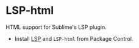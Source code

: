 # LSP-html
HTML support for Sublime's LSP plugin.

* Install [LSP](https://packagecontrol.io/packages/LSP) and `LSP-html` from Package Control.